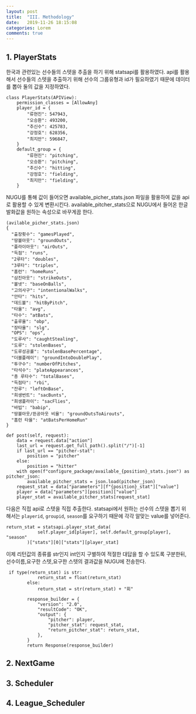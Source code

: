 ```yaml
---
layout: post
title:  "III. Methodology"
date:   2019-11-26 18:15:08
categories: Lorem
comments: true
---
```



## 1. PlayerStats
한국과 관련있는 선수들의 스텟을 추출을 하기 위해 statsapi를 활용하였다. 
api를 활용해서 선수들의 스텟을 추출하기 위해 선수의 그룹유형과 id가 필요하였기 때문에 데이터를 뽑아 둘의 값을 지정하였다.
```{python}
class PlayerStats(APIView):
    permission_classes = [AllowAny]
    player_id = {
        "류현진": 547943,
        "오승환": 493200,
        "추신수": 425783,
        "강정호": 628356,
        "최지만": 596847,
    }
    default_group = {
        "류현진": "pitching",
        "오승환": "pitching",
        "추신수": "hitting",
        "강정호": "fielding",
        "최지만": "fielding",
    }
```
NUGU를 통해 값이 들어오면 available_picher_stats.json 파일을 활용하여 값을 api로 활용할 수 있게 변환시킨다. available_pitcher_stats으로 NUGU에서 들어온 한글발화값을 원하는 속성으로 바꾸게끔 한다.
```
(avilable_picher_stats.json)
{
  "출장횟수": "gamesPlayed",
  "땅볼아웃": "groundOuts",
  "플라이아웃": "airOuts",
  "득점": "runs",
  "2루타": "doubles",
  "3루타": "triples",
  "홈런": "homeRuns",
  "삼진아웃": "strikeOuts",
  "볼넷": "baseOnBalls",
  "고의사구": "intentionalWalks",
  "안타": "hits",
  "데드볼": "hitByPitch",
  "타율": "avg",
  "타수": "atBats",
  "출루율": "obp",
  "장타율": "slg",
  "OPS": "ops",
  "도루사": "caughtStealing",
  "도루": "stolenBases",
  "도루성공률": "stolenBasePercentage",
  "더블플레이": "groundIntoDoublePlay",
  "투구수": "numberOfPitches",
  "타석수": "plateAppearances",
  "총 루타수": "totalBases",
  "득점타": "rbi",
  "잔루": "leftOnBase",
  "희생번트": "sacBunts",
  "희생플라이": "sacFlies",
  "바빕": "babip",
  "땅볼아웃/뜬공아웃 비율": "groundOutsToAirouts",
  "홈런 타율": "atBatsPerHomeRun"
}
```
```{python}
def post(self, request):
    data = request.data["action"]
    last_url = request.get_full_path().split("/")[-1]
    if last_url == "pitcher-stat":
        position = "pitcher"
    else:
        position = "hitter"
    with open(f"configure_package/available_{position}_stats.json") as pitcher_json:
        available_pitcher_stats = json.load(pitcher_json)
    request_stat = data["parameters"][f"{position}_stat"]["value"]
    player = data["parameters"][position]["value"]
    player_stat = available_pitcher_stats[request_stat]
```
다음은 직접 api로 스텟을 직접 추출한다. statsapi에서 원하는 선수의 스텟을 뽑기 위해서는 `playerid`, `groupid`, `season`를 요구하기 때문에 각각 알맞는 value를 넣어준다.
```{python}
return_stat = statsapi.player_stat_data(
            self.player_id[player], self.default_group[player], "season"
        )["stats"][0]["stats"][player_stat]
```
이제 리턴값의 종류를 str인지 int인지 구별하여 적절한 대답을 할 수 있도록 구분한뒤,
선수이름,요구한 스텟,요구한 스텟의 결과값을 NUGU에 전송한다.
```{python}
 if type(return_stat) is str:
            return_stat = float(return_stat)
        else:
            return_stat = str(return_stat) + "회"

        response_builder = {
            "version": "2.0",
            "resultCode": "OK",
            "output": {
                "pitcher": player,
                "pitcher_stat": request_stat,
                "return_pitcher_stat": return_stat,
            },
        }
        return Response(response_builder)
```

## 2. NextGame

## 3. Scheduler

## 4. League_Scheduler
